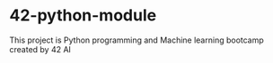 # 42-python-module
This project is Python programming and Machine learning bootcamp created by 42 AI
